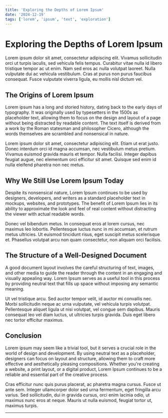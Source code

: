 ```yaml
---
title: 'Exploring the Depths of Lorem Ipsum'
date: '2024-12-19'
tags: ['lorem', 'ipsum', 'text', 'exploration']
---
```


# Exploring the Depths of Lorem Ipsum

Lorem ipsum dolor sit amet, consectetur adipiscing elit. Vivamus sollicitudin orci ut turpis iaculis, sed vehicula felis tempus. Curabitur vitae nulla id libero tristique tempor ac ut enim. Nam sed eros ac nulla volutpat laoreet. Nulla vulputate dui ac vehicula vestibulum. Cras at purus non purus faucibus consequat. Fusce vulputate viverra ligula, eu mollis nisl dictum vel.

## The Origins of Lorem Ipsum

Lorem ipsum has a long and storied history, dating back to the early days of typography. It was originally used by typesetters in the 1500s as placeholder text, allowing them to focus on the design and layout of a page without being distracted by readable content. The text itself is derived from a work by the Roman statesman and philosopher Cicero, although the words themselves are scrambled and nonsensical in nature.

Lorem ipsum dolor sit amet, consectetur adipiscing elit. Etiam ut erat justo. Donec interdum orci id magna accumsan, nec vestibulum metus pretium. Vivamus euismod gravida mauris et tempor. Nulla facilisi. Integer dapibus feugiat augue, nec elementum orci efficitur sit amet. Quisque sed enim id nulla eleifend pharetra non nec metus.

## Why We Still Use Lorem Ipsum Today

Despite its nonsensical nature, Lorem Ipsum continues to be used by designers, developers, and writers as a standard placeholder text in mockups, websites, and prototypes. The benefit of Lorem Ipsum lies in its ability to approximate the look and feel of real content without distracting the viewer with actual readable words.

Donec vel bibendum metus. In consequat eros at lorem cursus, nec maximus leo lobortis. Pellentesque luctus nunc in mi accumsan, et rutrum metus ultricies. Ut euismod tincidunt risus, eget suscipit metus scelerisque et. Phasellus volutpat arcu non quam consectetur, non aliquam orci facilisis.

## The Structure of a Well-Designed Document

A good document layout involves the careful structuring of text, images, and other media to guide the reader through the content in an engaging and visually appealing way. Lorem Ipsum serves as a useful tool in this process by providing neutral text that fills up space without imposing any semantic meaning.

Ut vel tristique arcu. Sed auctor tempor velit, id auctor mi convallis nec. Morbi sollicitudin neque ac urna vulputate, vel vehicula turpis volutpat. Pellentesque aliquet ligula ut nisi volutpat, vel congue sem dapibus. Mauris consequat leo vel diam luctus, ut ultricies turpis gravida. Duis eget libero nec tortor efficitur maximus.

## Conclusion

Lorem ipsum may seem like a trivial tool, but it serves a crucial role in the world of design and development. By using neutral text as a placeholder, designers can focus on layout and structure, allowing them to craft more effective and aesthetically pleasing compositions. Whether you're creating a website, a print layout, or a digital product, Lorem Ipsum continues to be a reliable and essential part of the creative process.

Cras efficitur nunc quis purus placerat, ac pharetra magna cursus. Fusce ut ante sem. Integer ullamcorper dolor sed urna fermentum, eget fringilla arcu varius. Sed sollicitudin, dui in gravida cursus, orci enim lacinia odio, ut maximus nunc eros at neque. Mauris ut nulla euismod, feugiat tortor ut, maximus turpis.

---
